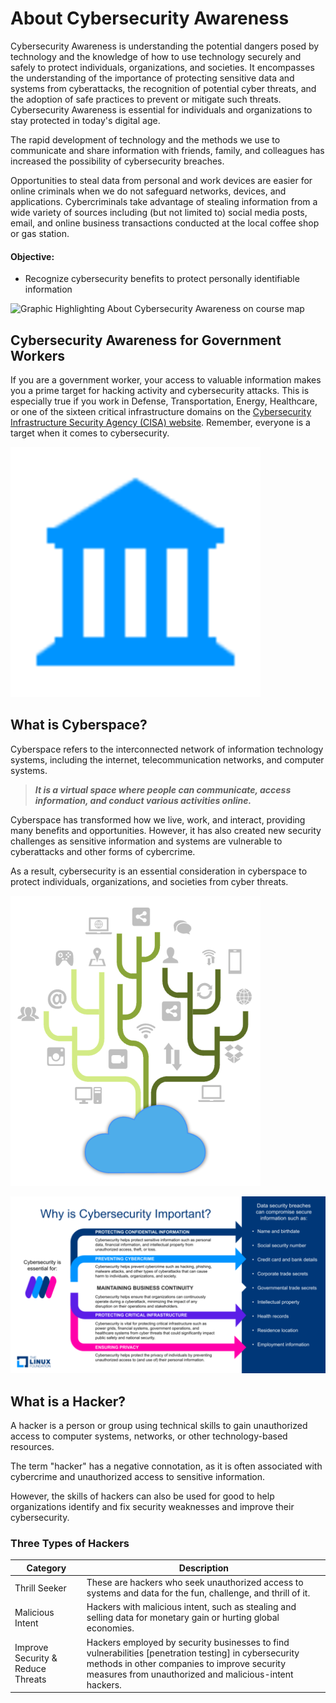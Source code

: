 # About Cybersecurity Awareness
Cybersecurity Awareness is understanding the potential dangers posed by technology and the knowledge of how to use technology securely and safely to protect individuals, organizations, and societies. It encompasses the understanding of the importance of protecting sensitive data and systems from cyberattacks, the recognition of potential cyber threats, and the adoption of safe practices to prevent or mitigate such threats. Cybersecurity Awareness is essential for individuals and organizations to stay protected in today's digital age.

The rapid development of technology and the methods we use to communicate and share information with friends, family, and colleagues has increased the possibility of cybersecurity breaches.

Opportunities to steal data from personal and work devices are easier for online criminals when we do not safeguard networks, devices, and applications. Cybercriminals take advantage of stealing information from a wide variety of sources including (but not limited to) social media posts, email, and online business transactions conducted at the local coffee shop or gas station.

#### Objective:
- Recognize cybersecurity benefits to protect personally identifiable information

![Graphic Highlighting About Cybersecurity Awareness on course map](https://d36ai2hkxl16us.cloudfront.net/course-uploads/e0df7fbf-a057-42af-8a1f-590912be5460/ls4dyknsisnu-AboutCybersecurity.jpeg)

## Cybersecurity Awareness for Government Workers
If you are a government worker, your access to valuable information makes you a prime target for hacking activity and cybersecurity attacks. This is especially true if you work in Defense, Transportation, Energy, Healthcare, or one of the sixteen critical infrastructure domains on the [Cybersecurity Infrastructure Security Agency (CISA) website](https://www.cisa.gov/news-events/news/what-cybersecurity). Remember, everyone is a target when it comes to cybersecurity.

![Government building icon](/Cybersecurity-Awareness/img/government-building-icon.png)

## What is Cyberspace?
Cyberspace refers to the interconnected network of information technology systems, including the internet, telecommunication networks, and computer systems.

> ***It is a virtual space where people can communicate, access information, and conduct various activities online.***

Cyberspace has transformed how we live, work, and interact, providing many benefits and opportunities. However, it has also created new security challenges as sensitive information and systems are vulnerable to cyberattacks and other forms of cybercrime.

As a result, cybersecurity is an essential consideration in cyberspace to protect individuals, organizations, and societies from cyber threats.

![Cyberspace representation](/Cybersecurity-Awareness/img/cyberspace-representation.png)

![Why is Cybersecurity Important?](/Cybersecurity-Awareness/img/Whyiscybersecurityimportant.png)

## What is a Hacker?
A hacker is a person or group using technical skills to gain unauthorized access to computer systems, networks, or other technology-based resources.

The term "hacker" has a negative connotation, as it is often associated with cybercrime and unauthorized access to sensitive information.

However, the skills of hackers can also be used for good to help organizations identify and fix security weaknesses and improve their cybersecurity.

### Three Types of Hackers
| Category                          | Description                                                                                      |
|-----------------------------------|--------------------------------------------------|
| Thrill Seeker                     | These are hackers who seek unauthorized access to systems and data for the fun, challenge, and thrill of it. |
| Malicious Intent                  | Hackers with malicious intent, such as stealing and selling data for monetary gain or hurting global economies. |
| Improve Security & Reduce Threats | Hackers employed by security businesses to find vulnerabilities [penetration testing] in cybersecurity methods in other companies to improve security measures from unauthorized and malicious-intent hackers. |
